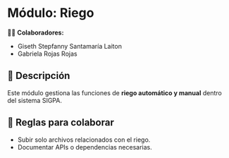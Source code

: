 # Módulo: Riego

👩‍💻 **Colaboradores:**
- Giseth Stepfanny Santamaría Laiton
- Gabriela Rojas Rojas

## 📌 Descripción
Este módulo gestiona las funciones de **riego automático y manual** dentro del sistema SIGPA.

## 🚀 Reglas para colaborar
- Subir solo archivos relacionados con el riego.
- Documentar APIs o dependencias necesarias.

